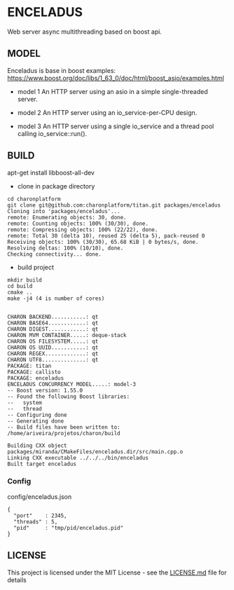 # ENCELADUS

Web server async multithreading based on boost api.

## MODEL
Enceladus is base in boost examples: https://www.boost.org/doc/libs/1_63_0/doc/html/boost_asio/examples.html

- model 1 
An HTTP server using an asio in a simple single-threaded server.

- model 2
An HTTP server using an io_service-per-CPU design.

- model 3
An HTTP server using a single io_service and a thread pool calling io_service::run().

## BUILD

apt-get install libboost-all-dev

- clone in package directory
```
cd charonplatform
git clone git@github.com:charonplatform/titan.git packages/enceladus
Cloning into 'packages/enceladus'...
remote: Enumerating objects: 30, done.
remote: Counting objects: 100% (30/30), done.
remote: Compressing objects: 100% (22/22), done.
remote: Total 30 (delta 10), reused 25 (delta 5), pack-reused 0
Receiving objects: 100% (30/30), 65.68 KiB | 0 bytes/s, done.
Resolving deltas: 100% (10/10), done.
Checking connectivity... done.
```

- build  project

```
mkdir build
cd build
cmake ..
make -j4 (4 is number of cores)


CHARON BACKEND...........: qt
CHARON BASE64............: qt
CHARON DIGEST............: qt
CHARON MVM CONTAINER.....: deque-stack
CHARON OS FILESYSTEM.....: qt
CHARON OS UUID...........: qt
CHARON REGEX.............: qt
CHARON UTF8..............: qt
PACKAGE: titan
PACKAGE: callisto
PACKAGE: enceladus
ENCELADUS CONCURRENCY MODEL.....: model-3
-- Boost version: 1.55.0
-- Found the following Boost libraries:
--   system
--   thread
-- Configuring done
-- Generating done
-- Build files have been written to: /home/ariveira/projetos/charon/build

Building CXX object packages/miranda/CMakeFiles/enceladus.dir/src/main.cpp.o
Linking CXX executable ../../../bin/enceladus
Built target enceladus

```

### Config
config/enceladus.json

```
{
  "port"    : 2345,
  "threads" : 5,
  "pid"     : "tmp/pid/enceladus.pid"
}

```

## LICENSE
This project is licensed under the MIT License - see the [LICENSE.md](LICENSE.md) file for details

